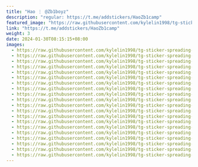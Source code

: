 ```yaml
---
title: "Hao ⋮ @Zb1boyz"
description: "regular: https://t.me/addstickers/HaoZb1camp"
featured_image: "https://raw.githubusercontent.com/kylelin1998/tg-sticker-spreading-worldwide-images/main/img/7ca88af3-b9ba-4053-ab9e-ef9e70402674.jpg"
link: "https://t.me/addstickers/HaoZb1camp"
weight: 3
date: 2024-01-30T08:15:15+08:00
images:
  - https://raw.githubusercontent.com/kylelin1998/tg-sticker-spreading-worldwide-images/main/img/7ca88af3-b9ba-4053-ab9e-ef9e70402674.jpg
  - https://raw.githubusercontent.com/kylelin1998/tg-sticker-spreading-worldwide-images/main/img/dbaf8273-5760-44e4-96b3-3626548eb6e8.jpg
  - https://raw.githubusercontent.com/kylelin1998/tg-sticker-spreading-worldwide-images/main/img/2d357670-5c56-40b5-a15c-ba72646302a4.jpg
  - https://raw.githubusercontent.com/kylelin1998/tg-sticker-spreading-worldwide-images/main/img/c345e1c3-9d9c-4408-a3b8-358008130f10.jpg
  - https://raw.githubusercontent.com/kylelin1998/tg-sticker-spreading-worldwide-images/main/img/9fb27dd6-3749-4760-ad9e-d7f29ca4b6ec.jpg
  - https://raw.githubusercontent.com/kylelin1998/tg-sticker-spreading-worldwide-images/main/img/1473f5c3-ba3c-4ed3-bfc8-be3e6eb34a2f.jpg
  - https://raw.githubusercontent.com/kylelin1998/tg-sticker-spreading-worldwide-images/main/img/cfb25259-3747-44a7-b8d2-0838eaa4b437.jpg
  - https://raw.githubusercontent.com/kylelin1998/tg-sticker-spreading-worldwide-images/main/img/821f7500-a340-4888-8295-b2773ae6bdee.jpg
  - https://raw.githubusercontent.com/kylelin1998/tg-sticker-spreading-worldwide-images/main/img/625465a8-fb94-46a8-9b0b-b2564c79fe31.jpg
  - https://raw.githubusercontent.com/kylelin1998/tg-sticker-spreading-worldwide-images/main/img/65deac39-2e1c-43fd-9f89-02a5e12bcc67.jpg
  - https://raw.githubusercontent.com/kylelin1998/tg-sticker-spreading-worldwide-images/main/img/0d238d97-34cb-4018-9463-bc1374f59095.jpg
  - https://raw.githubusercontent.com/kylelin1998/tg-sticker-spreading-worldwide-images/main/img/b0a90836-f717-42fc-882b-2a70b5302b1b.jpg
  - https://raw.githubusercontent.com/kylelin1998/tg-sticker-spreading-worldwide-images/main/img/822d0c11-77ab-4978-a038-21f5dcd1e18b.jpg
  - https://raw.githubusercontent.com/kylelin1998/tg-sticker-spreading-worldwide-images/main/img/c7ee7a01-ac65-4428-b3cc-dae4e516b4c0.jpg
  - https://raw.githubusercontent.com/kylelin1998/tg-sticker-spreading-worldwide-images/main/img/f3831f38-d3de-4dd3-9efb-54856451a147.jpg
  - https://raw.githubusercontent.com/kylelin1998/tg-sticker-spreading-worldwide-images/main/img/27c88d43-1384-4a07-8781-c9358cd4b1dc.jpg
  - https://raw.githubusercontent.com/kylelin1998/tg-sticker-spreading-worldwide-images/main/img/bfa69c70-a3e9-4334-a84c-4c6ecad38c55.jpg
  - https://raw.githubusercontent.com/kylelin1998/tg-sticker-spreading-worldwide-images/main/img/302c4e9f-191f-4fda-a19f-9f6b755423cb.jpg
  - https://raw.githubusercontent.com/kylelin1998/tg-sticker-spreading-worldwide-images/main/img/81c38442-8f78-4420-bcd4-2abf72d00bd1.jpg
  - https://raw.githubusercontent.com/kylelin1998/tg-sticker-spreading-worldwide-images/main/img/56179d4e-0856-429d-8b62-7e8969559574.jpg
---
```


